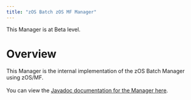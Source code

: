 ```yaml
---
title: "zOS Batch zOS MF Manager"
---
```


This Manager is at Beta level.


# <a name="overview"></a>Overview
This Manager is the internal implementation of the zOS Batch Manager using zOS/MF. <br><br>    You can view the <a href="https://javadoc.galasa.dev/dev/galasa/zosmf/package-summary.html"  target="_blank" rel="noopener noreferrer">Javadoc documentation for the Manager here</a>.   <br><br>



